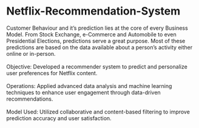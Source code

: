 # Netflix-Recommendation-System
Customer Behaviour and it’s prediction lies at the core of every Business Model. From Stock Exchange, e-Commerce and Automobile to even Presidential Elections, predictions serve a great purpose. Most of these predictions are based on the data available about a person’s activity either online or in-person.
<br>
<br>
Objective: Developed a recommender system to predict and personalize user
preferences for Netflix content.
<br>
<br>
Operations: Applied advanced data analysis and machine learning techniques to
enhance user engagement through data-driven recommendations.
<br>
<br>
Model Used: Utilized collaborative and content-based filtering to improve prediction
accuracy and user satisfaction.
